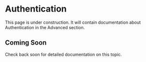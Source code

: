 # Authentication

This page is under construction. It will contain documentation about Authentication in the Advanced section.

## Coming Soon

Check back soon for detailed documentation on this topic.
